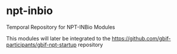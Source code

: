 npt-inbio
=========

Temporal Repository for NPT-INBio Modules

This modules will later be integrated to the https://github.com/gbif-participants/gbif-npt-startup repository

